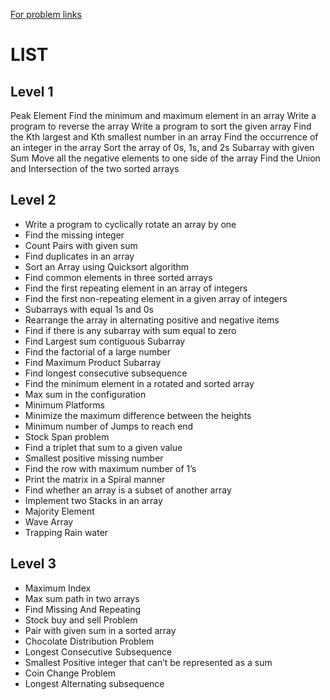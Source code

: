 [For problem links](https://www.geeksforgeeks.org/top-50-array-coding-problems-for-interviews/)
# LIST
## Level 1
Peak Element
Find the minimum and maximum element in an array
Write a program to reverse the array
Write a program to sort the given array
Find the Kth largest and Kth smallest number in an array
Find the occurrence of an integer in the array
Sort the array of 0s, 1s, and 2s
Subarray with given Sum
Move all the negative elements to one side of the array
Find the Union and Intersection of the two sorted arrays
 

## Level 2
- Write a program to cyclically rotate an array by one
- Find the missing integer
- Count Pairs with given sum
- Find duplicates in an array
- Sort an Array using Quicksort algorithm
- Find common elements in three sorted arrays
- Find the first repeating element in an array of integers
- Find the first non-repeating element in a given array of integers
- Subarrays with equal 1s and 0s
- Rearrange the array in alternating positive and negative items
- Find if there is any subarray with sum equal to zero
- Find Largest sum contiguous Subarray
- Find the factorial of a large number
- Find Maximum Product Subarray
- Find longest consecutive subsequence
- Find the minimum element in a rotated and sorted array
- Max sum in the configuration
- Minimum Platforms
- Minimize the maximum difference between the heights
- Minimum number of Jumps to reach end
- Stock Span problem
- Find a triplet that sum to a given value
- Smallest positive missing number
- Find the row with maximum number of 1’s
- Print the matrix in a Spiral manner
- Find whether an array is a subset of another array
- Implement two Stacks in an array
- Majority Element
- Wave Array
- Trapping Rain water


## Level 3
- Maximum Index
- Max sum path in two arrays
- Find Missing And Repeating
- Stock buy and sell Problem
- Pair with given sum in a sorted array
- Chocolate Distribution Problem
- Longest Consecutive Subsequence
- Smallest Positive integer that can’t be represented as a sum
- Coin Change Problem
- Longest Alternating subsequence
